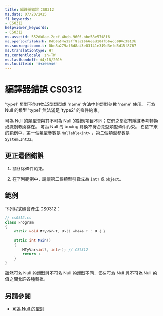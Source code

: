 ```yaml
---
title: 編譯器錯誤 CS0312
ms.date: 07/20/2015
f1_keywords:
- CS0312
helpviewer_keywords:
- CS0312
ms.assetid: 552db0ae-2ecf-4beb-9606-bbe58e5708f6
ms.openlocfilehash: 8db6a54e35ff8ae26b6ead10dfb6ecc090c3913b
ms.sourcegitcommit: 0be8a279af6d8a43e03141e349d3efd5d35f8767
ms.translationtype: HT
ms.contentlocale: zh-TW
ms.lasthandoff: 04/18/2019
ms.locfileid: "59306946"
---
```

# <a name="compiler-error-cs0312"></a>編譯器錯誤 CS0312
'type1' 類型不能作為泛型類型或 'name' 方法中的類型參數 'name' 使用。 可為 Null 的類型 'type1' 無法滿足 'type2' 的條件約束。  
  
 可為 Null 的類型會與其不可為 Null 的對應項目不同；它們之間沒有隱含參考轉換或識別轉換存在。 可為 Null 的 boxing 轉換不符合泛型類型條件約束。 在接下來的範例中，第一個類型參數是 `Nullable<int>` ，第二個類型參數是 `System.Int32`。  
  
## <a name="to-correct-this-error"></a>更正這個錯誤  
  
1. 請移除條件約束。  
  
2. 在下列範例中，請讓第二個類型引數成為 `int?` 或 `object`。  
  
## <a name="example"></a>範例  
 下列程式碼會產生 CS0312：  
  
```csharp  
// cs0312.cs  
class Program  
{  
    static void MTyVar<T, U>() where T : U { }  
  
    static int Main()  
    {  
        MTyVar<int?, int>(); // CS0312  
        return 1;  
    }  
}  
```  
  
 雖然可為 Null 的類型與不可為 Null 的類型不同，但在可為 Null 與不可為 Null 的值之間允許各種轉換。  
  
## <a name="see-also"></a>另請參閱

- [可為 Null 的型別](../../csharp/programming-guide/nullable-types/index.md)

